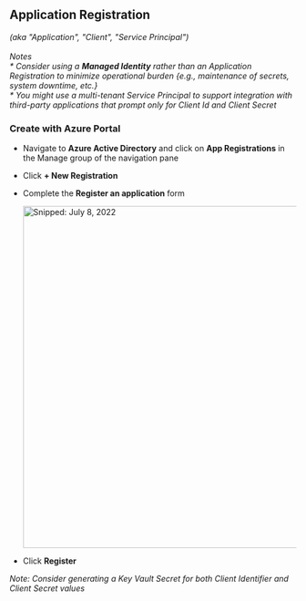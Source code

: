 ## Application Registration
_(aka "Application", "Client", "Service Principal")_<br><br>
_Notes_<br>
_* Consider using a **Managed Identity** rather than an Application Registration to minimize operational burden {e.g., maintenance of secrets, system downtime, etc.}_<br>
_* You might use a multi-tenant Service Principal to support integration with third-party applications that prompt only for Client Id and Client Secret_

### Create with Azure Portal

* Navigate to **Azure Active Directory** and click on **App Registrations** in the Manage group of the navigation pane
* Click **+ New Registration**
* Complete the **Register an application** form

  <img src="https://user-images.githubusercontent.com/44923999/178037482-52960bbb-3b19-4950-9e44-646d98e9d3a4.png" width="600" title="Snipped: July 8, 2022" />
  
* Click **Register**

_Note: Consider generating a Key Vault Secret for both Client Identifier and Client Secret values_
